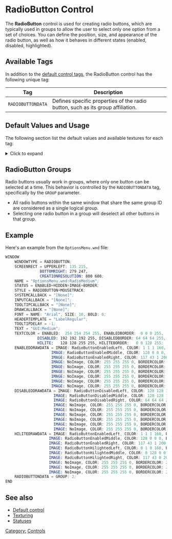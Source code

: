 # RadioButton Control

The **RadioButton** control is used for creating radio buttons, which are typically used in groups to allow the user to
select only one option from a set of choices. You can define the position, size, and appearance of the radio button, as
well as how it behaves in different states (enabled, disabled, highlighted).

## Available Tags

In addition to the [default control tags](/user.md), the RadioButton control has the following unique tag:

| Tag               | Description                                                                     |
|-------------------|---------------------------------------------------------------------------------|
| `RADIOBUTTONDATA` | Defines specific properties of the radio button, such as its group affiliation. |

## Default Values and Usage

The following section list the default values and available textures for each tag:
<details>
  <summary>Click to expand</summary>

### RADIOBUTTONDATA

- **GROUP**: An integer that defines the radio button group. Radio buttons with the same group ID act together - only
  one can be selected at a time within the group.

### ENABLEDDRAWDATA

- `RadioButtonEnabledLeft`
- `RadioButtonEnabledMiddle`
- `RadioButtonEnabledRight`

### DISABLEDDRAWDATA

- `RadioButtonDisabledLeft`
- `RadioButtonDisabledMiddle`
- `RadioButtonDisabledRight`

### HILITEDRAWDATA

- `RadioButtonEnabledLeft`
- `RadioButtonEnabledMiddle`
- `RadioButtonEnabledRight`
- `RadioButtonHilightedLeft`
- `RadioButtonHilightedMiddle`
- `RadioButtonHilightedRight`

</details>

## RadioButton Groups

Radio buttons usually work in groups, where only one button can be selected at a time. This behavior is controlled by
the `RADIOBUTTONDATA` tag, specifically by the `GROUP` parameter.

- All radio buttons within the same window that share the same group ID are considered as a single logical group.
- Selecting one radio button in a group will deselect all other buttons in that group.

## Example

Here's an example from the `OptionsMenu.wnd` file:

```nasm
WINDOW
    WINDOWTYPE = RADIOBUTTON;
    SCREENRECT = UPPERLEFT: 135 215,
               BOTTOMRIGHT: 279 247,
               CREATIONRESOLUTION: 800 600;
    NAME = "OptionsMenu.wnd:RadioMedium";
    STATUS = ENABLED+HIDDEN+IMAGE+BORDER;
    STYLE = RADIOBUTTON+MOUSETRACK;
    SYSTEMCALLBACK = "[None]";
    INPUTCALLBACK = "[None]";
    TOOLTIPCALLBACK = "[None]";
    DRAWCALLBACK = "[None]";
    FONT = NAME: "Arial", SIZE: 10, BOLD: 0;
    HEADERTEMPLATE = "LabelRegular";
    TOOLTIPDELAY = -1;
    TEXT = "GUI:Medium";
    TEXTCOLOR = ENABLED:  254 254 254 255, ENABLEDBORDER:  0 0 0 255,
              DISABLED: 192 192 192 255, DISABLEDBORDER: 64 64 64 255,
              HILITE:   128 128 255 255, HILITEBORDER:   0 0 128 255;
    ENABLEDDRAWDATA = IMAGE: RadioButtonEnabledLeft, COLOR: 1 1 1 160, BORDERCOLOR: 47 55 168 255,
                    IMAGE: RadioButtonEnabledMiddle, COLOR: 128 0 0 0, BORDERCOLOR: 0 0 0 0,
                    IMAGE: RadioButtonEnabledRight, COLOR: 117 43 1 200, BORDERCOLOR: 128 128 255 255,
                    IMAGE: NoImage, COLOR: 255 255 255 0, BORDERCOLOR: 255 255 255 0,
                    IMAGE: NoImage, COLOR: 255 255 255 0, BORDERCOLOR: 255 255 255 0,
                    IMAGE: NoImage, COLOR: 255 255 255 0, BORDERCOLOR: 255 255 255 0,
                    IMAGE: NoImage, COLOR: 255 255 255 0, BORDERCOLOR: 255 255 255 0,
                    IMAGE: NoImage, COLOR: 255 255 255 0, BORDERCOLOR: 255 255 255 0,
                    IMAGE: NoImage, COLOR: 255 255 255 0, BORDERCOLOR: 255 255 255 0;
    DISABLEDDRAWDATA = IMAGE: RadioButtonDisabledLeft, COLOR: 128 128 128 255, BORDERCOLOR: 192 192 192 255,
                     IMAGE: RadioButtonDisabledMiddle, COLOR: 128 128 128 255, BORDERCOLOR: 192 192 192 255,
                     IMAGE: RadioButtonDisabledRight, COLOR: 64 64 64 255, BORDERCOLOR: 254 254 254 255,
                     IMAGE: NoImage, COLOR: 255 255 255 0, BORDERCOLOR: 255 255 255 0,
                     IMAGE: NoImage, COLOR: 255 255 255 0, BORDERCOLOR: 255 255 255 0,
                     IMAGE: NoImage, COLOR: 255 255 255 0, BORDERCOLOR: 255 255 255 0,
                     IMAGE: NoImage, COLOR: 255 255 255 0, BORDERCOLOR: 255 255 255 0,
                     IMAGE: NoImage, COLOR: 255 255 255 0, BORDERCOLOR: 255 255 255 0,
                     IMAGE: NoImage, COLOR: 255 255 255 0, BORDERCOLOR: 255 255 255 0;
    HILITEDRAWDATA = IMAGE: RadioButtonEnabledLeft, COLOR: 1 1 1 160, BORDERCOLOR: 47 55 168 255,
                   IMAGE: RadioButtonEnabledMiddle, COLOR: 128 0 0 0, BORDERCOLOR: 0 0 0 0,
                   IMAGE: RadioButtonEnabledRight, COLOR: 117 43 1 200, BORDERCOLOR: 128 128 255 255,
                   IMAGE: RadioButtonHilightedLeft, COLOR: 0 1 0 160, BORDERCOLOR: 47 55 168 255,
                   IMAGE: RadioButtonHilightedMiddle, COLOR: 0 128 0 0, BORDERCOLOR: 128 255 128 255,
                   IMAGE: RadioButtonHilightedRight, COLOR: 117 43 0 200, BORDERCOLOR: 254 254 254 0,
                   IMAGE: NoImage, COLOR: 255 255 255 0, BORDERCOLOR: 255 255 255 0,
                   IMAGE: NoImage, COLOR: 255 255 255 0, BORDERCOLOR: 255 255 255 0,
                   IMAGE: NoImage, COLOR: 255 255 255 0, BORDERCOLOR: 255 255 255 0;
    RADIOBUTTONDATA = GROUP: 2;
END
```

## See also

- [Default control](wnd_controls_user)
- [Texturing](../texturing.md)
- [Statuses](../statuses.md)

[Category:](../Categories.md) [Controls](../Controls.md)
